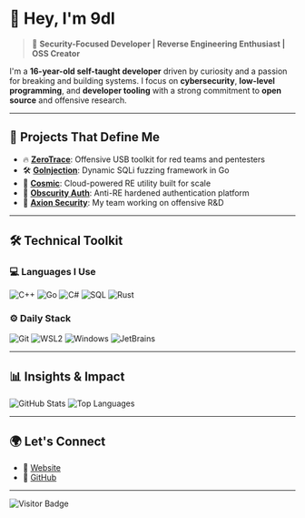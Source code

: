 # 👋 Hey, I'm 9dl

> 🎯 **Security-Focused Developer | Reverse Engineering Enthusiast | OSS Creator**

I'm a **16-year-old self-taught developer** driven by curiosity and a passion for breaking and building systems. I focus on **cybersecurity**, **low-level programming**, and **developer tooling** with a strong commitment to **open source** and offensive research.

---

## 🚀 Projects That Define Me

- 🔥 [**ZeroTrace**](https://zerotrace.pw): Offensive USB toolkit for red teams and pentesters
- 🛠 [**GoInjection**](https://github.com/Axion-Security/GoInjection): Dynamic SQLi fuzzing framework in Go
- 🧠 [**Cosmic**](https://github.com/Axion-Security/Cosmic): Cloud-powered RE utility built for scale
- 🔐 [**Obscurity Auth**](https://obscurity.cc): Anti-RE hardened authentication platform
- 👾 [**Axion Security**](https://github.com/Axion-Security): My team working on offensive R&D

---

## 🛠️ Technical Toolkit

### 💻 Languages I Use
![C++](https://img.shields.io/badge/C++-00599C?style=for-the-badge&logo=c%2B%2B&logoColor=white)
![Go](https://img.shields.io/badge/Go-00ADD8?style=for-the-badge&logo=go&logoColor=white)
![C#](https://img.shields.io/badge/C%23-239120?style=for-the-badge&logo=c-sharp&logoColor=white)
![SQL](https://img.shields.io/badge/SQL-4479A1?style=for-the-badge&logo=postgresql&logoColor=white)
![Rust](https://img.shields.io/badge/Rust-000000?style=for-the-badge&logo=rust&logoColor=white&label=Learning)

### ⚙️ Daily Stack
![Git](https://img.shields.io/badge/Git-F05032?style=for-the-badge&logo=git&logoColor=white)
![WSL2](https://img.shields.io/badge/WSL2-4D4D4D?style=for-the-badge&logo=windows&logoColor=white)
![Windows](https://img.shields.io/badge/Windows-0078D4?style=for-the-badge&logo=windows&logoColor=white)
![JetBrains](https://img.shields.io/badge/JetBrains-000000?style=for-the-badge&logo=jetbrains&logoColor=white)

---

## 📊 Insights & Impact

![GitHub Stats](https://github-readme-stats.vercel.app/api?username=9dl&show_icons=true&theme=radical&hide_title=true)
![Top Languages](https://github-readme-stats.vercel.app/api/top-langs/?username=9dl&layout=compact&theme=radical)

---

## 🌍 Let's Connect

- 🔗 [Website](https://9dl.me)
- 🧪 [GitHub](https://github.com/9dl)

---

![Visitor Badge](https://profile-counter.glitch.me/9dl/count.svg)
